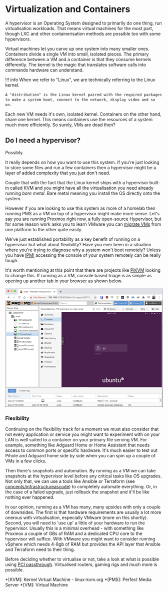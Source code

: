 # Virtualization and Containers

A hypervisor is an Operating System designed to primarily do one thing, run virtualisation workloads. That means virtual machines for the most part, though LXC and other containerisation methods are possible too with some hypervisors. 

Virtual machines let you carve up one system into many smaller ones. Containers divide a single VM into small, isolated pieces. The primary difference between a VM and a container is that they consume kernels differently. The kernel is the magic that translates software calls into commands hardware can understand. 

!!! info
    When we refer to "Linux", we are technically referring to the Linux kernel. 
    
    A "distribution" is the Linux kernel paired with the required packages to make a system boot, connect to the network, display video and so on.

Each new VM needs it's own, isolated kernel. Containers on the other hand, share one kernel. This means containers use the resources of a system much more efficiently. So surely, VMs are dead then?

## Do I need a hypervisor?

Possibly. 

It really depends on how you want to use this system. If you're just looking to store some files and run a few containers then a hypervisor might be a layer of added complexity that you just don't need. 

Couple that with the fact that the Linux kernel ships with a hypervisor built-in called KVM and you might have all the virtualisation you need already running *bare metal*. Bare metal meaning you install the OS directly onto the system.

However if you are looking to use this system as more of a homelab then running PMS as a VM on top of a hypervisor might make more sense. Let's say you are running Proxmox right now, a fully open-source Hypervisor, but for some reason work asks you to learn VMware you can [migrate VMs](https://blog.ktz.me/migrate-qcow2-images-from-kvm-to-vmware/) from one platform to the other quite easily.

We've just established portability as a key benefit of running on a hypervisor but what about flexibility? Have you ever been in a situation where you're trying to diagnose why a system won't boot remotely? Unless you have [IPMI](https://www.zenlayer.com/blog/what-is-ipmi/) accessing the console of your system remotely can be really tough. 

It's worth mentioning at this point that there are projects like [PiKVM](https://github.com/pikvm/pikvm) looking to change this. If running as a VM, console based triage is as simple as opening up another tab in your browser as shown below.

![proxmox](../images/proxmox-ui-tab.png)

### Flexibility

Continuing on the flexibility track for a moment we must also consider that not every application or service you might want to experiment with on your LAN is well suited to a container on your primary file serving VM. For example, something like Adguard Home or Home Assistant that needs access to common ports or specific hardware. It's much easier to test out Pihole and Adguard home side by side when you can spin up a couple of VMs in a few clicks.

Then there's snapshots and automation. By running as a VM we can take snapshots at the hypervisor level before any critical tasks like OS upgrades. Not only that, we can use a tools like Ansible or Terraform (see [concepts/infrastructureascode](infraascode.md)) to completely automate everything. Or, in the case of a failed upgrade, just rollback the snapshot and it'll be like nothing ever happened.

In our opinion, running as a VM has many, many upsides with only a couple of downsides. The first is that hardware requirements are usually a lot more onerous with virtualisation, especially VMware (more on this shortly). Second, you will need to 'use up' a little of your hardware to run the hypervisor. Usually this is a minimal overhead - with something like Proxmox a couple of GBs of RAM and a dedicated CPU core to the hypervisor will suffice. With VMware you might want to consider running vSphere which needs 4-8gb of RAM but provides the API layer that Ansible and Terraform need to their thing.

Before deciding whether to virtualise or not, take a look at what is possible using [PCI passthrough](pci-passthrough.md). Virtualised routers, gaming rigs and much more is possible.

*[KVM]: Kernel Virtual Machine - linux-kvm.org
*[PMS]: Perfect Media Server
*[VM]: Virtual Machine